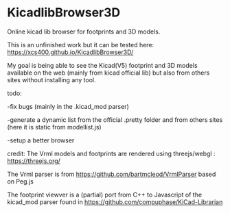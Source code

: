 # KicadlibBrowser3D
Online kicad lib browser for footprints and 3D models.

This is an unfinished work but it can be tested here: https://xcs400.github.io/KicadlibBrowser3D/

My goal is being able to see the Kicad(V5) footprint and 3D models available on the web (mainly from kicad official lib) but also from others sites without installing any tool. 

todo:

  -fix bugs (mainly in the .kicad_mod parser)

  -generate a dynamic list from the official .pretty folder and from others sites (here it is static from modellist.js)

  -setup a better browser

 
 
credit: 
The Vrml models and footprints are rendered using threejs/webgl : https://threejs.org/ 

The Vrml parser is from https://github.com/bartmcleod/VrmlParser based on Peg.js

The footprint viewver is a (partial) port from C++ to Javascript of the kicad_mod parser found in  https://github.com/compuphase/KiCad-Librarian

